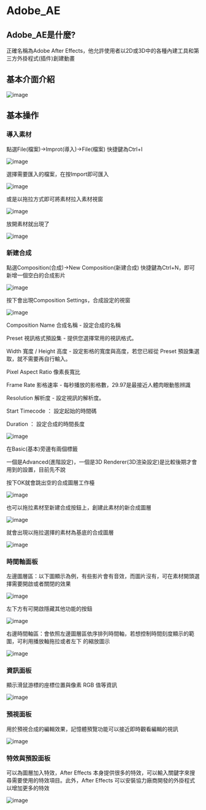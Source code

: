 # Adobe_AE

## Adobe_AE是什麼?

正確名稱為Adobe After Effects，他允許使用者以2D或3D中的各種內建工具和第三方外掛程式(插件)創建動畫

## 基本介面介紹

![image](image/a1.png)

## 基本操作

### 導入素材

點選File(檔案)->Improt(導入)->File(檔案) 快捷鍵為Ctrl+I

![image](image/1594921907364.jpg)

選擇需要匯入的檔案，在按Import即可匯入

![image](image/1594922228418.jpg)

或是以拖拉方式即可將素材拉入素材視窗

![image](image/1594921121850.jpg)

放開素材就出現了

![image](image/1594921363033.jpg)

### 新建合成

點選Composition(合成)->New Composition(新建合成) 快捷鍵為Ctrl+N，即可新增一個空白的合成影片

![image](image/1594920790892.jpg)

按下會出現Composition Settings，合成設定的視窗

![image](image/1594923967332.jpg)

Composition Name 合成名稱 - 設定合成的名稱

Preset 視訊格式預設集 - 提供您選擇常用的視訊格式。

Width 寬度 / Height 高度 - 設定影格的寬度與高度，若您已經從 Preset 預設集選取，就不需要再自行輸入。

Pixel Aspect Ratio 像素長寬比

Frame Rate 影格速率 - 每秒播放的影格數，29.97是最接近人體肉眼動態辨識

Resolution 解析度 - 設定視訊的解析度。

Start Timecode ： 設定起始的時間碼

Duration ： 設定合成的時間長度

![image](image/1594925071667.jpg)

在Basic(基本)旁邊有兩個標籤

一個是Advanced(進階設定)，一個是3D Renderer(3D渲染設定)是比較後期才會用到的設置，目前先不說

按下OK就會跳出空的合成圖層工作檯

![image](image/1594925602480.jpg)

也可以拖拉素材至新建合成按鈕上，創建此素材的新合成圖層

![image](image/1594926008821.jpg)

就會出現以拖拉選擇的素材為基底的合成圖層

![image](image/1594926288006.jpg)

### 時間軸面板

左邊圖層區：以下圖顯示為例，有些影片會有音效，而圖片沒有，可在素材開頭選擇需要開啟或者關閉的效果

![image](image/1594926970347.jpg)

左下方有可開啟隱藏其他功能的按鈕

![image](image/a3.jpg)

右邊時間軸區：會依照左邊圖層區依序排列時間軸，若想控制時間刻度顯示的範圍，可利用播放軸拖拉或者左下
的縮放圖示

![image](image/a2.jpg)

### 資訊面板

顯示滑鼠游標的座標位置與像素 RGB 值等資訊

![image](image/i1.jpg)

### 預視面板

用於預視合成的編輯效果，記憶體預覽功能可以接近即時觀看編輯的視訊

![image](image/p1.jpg)

### 特效與預設面板

可以為圖層加入特效，After Effects 本身提供很多的特效，可以輸入關鍵字來搜尋需要使用的特效項目。此外，After Effects 可以安裝協力廠商開發的外掛程式以增加更多的特效

![image](image/e1.jpg)
